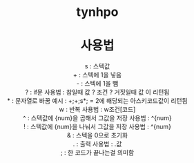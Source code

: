 <h1 align="center">tynhpo</h1>
<h1 align="center">사용법</h1>
<p align="center">
s : 스텍값<br>
+ : 스텍에 1을 넣음<br>
- : 스텍에 1을 뺌<br>
? : if문 사용법 : 참일때 값 ? 조건 ? 거짓일때 값 이 리턴됨<br>
* : 문자열로 바꿈 예시 : +;+;s*; = 2에 해당되는 아스키코드값이 리턴됨<br>
w : 반복 사용법 : w조건[코드]<br>
^ : 스텍값에 {num}을 곱해서 그값을 저장 사용법 : ^{num}<br>
! : 스텍값에 {num}을 나눠서 그값을 저장 사용법 : ^{num}<br>
& : 스텍을 0으로 초기화<br>
. : 출력 사용법 : .값<br>
; : 한 코드가 끝나는걸 의미함<br>
</p>
